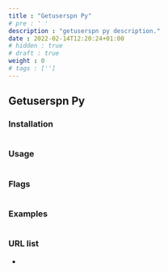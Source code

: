 ```yaml
---
title : "Getuserspn Py"
# pre : ' '
description : "getuserspn py description."
date : 2022-02-14T12:20:24+01:00
# hidden : true
# draft : true
weight : 0
# tags : ['']
---
```


## Getuserspn Py

### Installation

```plain

```

### Usage

```plain

```

### Flags

```plain

```

### Examples

```plain

```

### URL list

* []()
